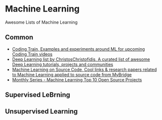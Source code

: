 # Machine Learning
Awesome Lists of Machine Learning

## Common
* [Coding Train, Examples and experiments around ML for upcoming Coding Train videos](https://github.com/CodingTrain/Machine-Learning)
* [Deep Learning list by ChristosChristofidis, A curated list of awesome Deep Learning tutorials, projects and communities](https://github.com/ChristosChristofidis/awesome-deep-learning)
* [Machine Learning on Source Code, Cool links & research papers related to Machine Learning applied to source code from MyBridge](https://github.com/src-d/awesome-machine-learning-on-source-code)
* [Monthly Series - Machine Learning Top 10 Open Source Projects ](https://github.com/Mybridge/machine-learning-open-source)

## Supervised LeBrning

## Unsupervised Learning
